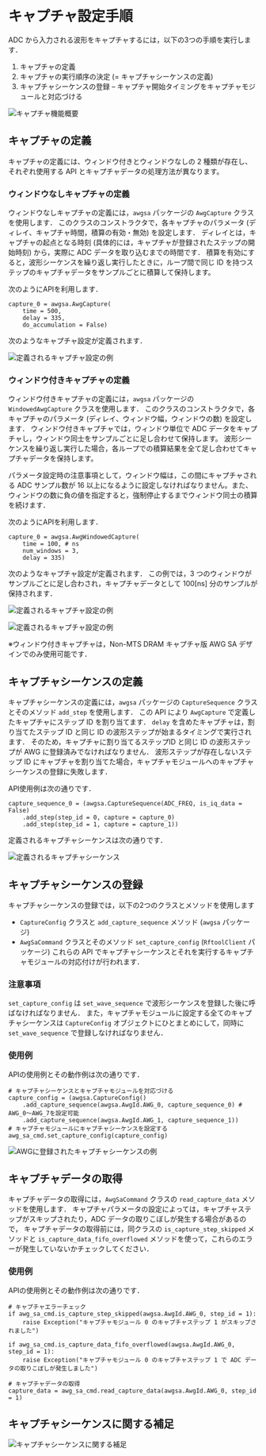 # キャプチャ設定手順

ADC から入力される波形をキャプチャするには，以下の3つの手順を実行します．

1. キャプチャの定義
1. キャプチャの実行順序の決定  (= キャプチャシーケンスの定義)
1. キャプチャシーケンスの登録 – キャプチャ開始タイミングをキャプチャモジュールと対応づける

![キャプチャ機能概要](images/capture-overview.png)

## キャプチャの定義

キャプチャの定義には、ウィンドウ付きとウィンドウなしの 2 種類が存在し、それぞれ使用する API とキャプチャデータの処理方法が異なります。

### ウィンドウなしキャプチャの定義

ウィンドウなしキャプチャの定義には，`awgsa` パッケージの `AwgCapture` クラスを使用します．
このクラスのコンストラクタで，各キャプチャのパラメータ (ディレイ、キャプチャ時間，積算の有効・無効) を設定します．
ディレイとは，キャプチャの起点となる時刻 (具体的には，キャプチャが登録されたステップの開始時刻) から，実際に ADC データを取り込むまでの時間です．
積算を有効にすると，波形シーケンスを繰り返し実行したときに，ループ間で同じ ID を持つステップのキャプチャデータをサンプルごとに積算して保持します。

次のようにAPIを利用します．

```
capture_0 = awgsa.AwgCapture(
    time = 500,
	delay = 335,
	do_accumulation = False)
```

次のようなキャプチャ設定が定義されます．

![定義されるキャプチャ設定の例](images/capture-defined-example.png)

### ウィンドウ付きキャプチャの定義

ウィンドウ付きキャプチャの定義には，`awgsa` パッケージの `WindowedAwgCapture` クラスを使用します．
このクラスのコンストラクタで，各キャプチャのパラメータ (ディレイ、ウィンドウ幅，ウィンドウの数) を設定します．
ウィンドウ付きキャプチャでは，ウィンドウ単位で ADC データをキャプチャし，ウィンドウ同士をサンプルごとに足し合わせて保持します。
波形シーケンスを繰り返し実行した場合，各ループでの積算結果を全て足し合わせてキャプチャデータを保持します。

パラメータ設定時の注意事項として，ウィンドウ幅は，この間にキャプチャされる ADC サンプル数が 16 以上になるように設定しなければなりません。また、ウィンドウの数に負の値を指定すると，強制停止するまでウィンドウ同士の積算を続けます．

次のようにAPIを利用します．

```
capture_0 = awgsa.AwgWindowedCapture(
    time = 100, # ns
    num_windows = 3,
    delay = 335)
```

次のようなキャプチャ設定が定義されます．
この例では，3 つのウィンドウがサンプルごとに足し合わされ，キャプチャデータとして 100[ns] 分のサンプルが保持されます．

![定義されるキャプチャ設定の例](images/windowed-capture-defined-example-1.png)

![定義されるキャプチャ設定の例](images/windowed-capture-defined-example-2.png)

※ウィンドウ付きキャプチャは，Non-MTS DRAM キャプチャ版 AWG SA デザインでのみ使用可能です．

## キャプチャシーケンスの定義

キャプチャシーケンスの定義には，`awgsa` パッケージの `CaptureSequence` クラスとそのメソッド `add_step` を使用します．
この API により `AwgCapture` で定義したキャプチャにステップ ID を割り当てます．
`delay` を含めたキャプチャは，割り当てたステップ ID と同じ ID の波形ステップが始まるタイミングで実行されます．
そのため，キャプチャに割り当てるステップID と同じ ID の波形ステップが AWG に登録済みでなければなりません．
波形ステップが存在しないステップ ID にキャプチャを割り当てた場合，キャプチャモジュールへのキャプチャシーケンスの登録に失敗します．

API使用例は次の通りです．

```
capture_sequence_0 = (awgsa.CaptureSequence(ADC_FREQ, is_iq_data = False)
    .add_step(step_id = 0, capture = capture_0)
    .add_step(step_id = 1, capture = capture_1))
```

定義されるキャプチャシーケンスは次の通りです．

![定義されるキャプチャシーケンス](images/capture-defined-sequence-example.png)

## キャプチャシーケンスの登録

キャプチャシーケンスの登録では，以下の2つのクラスとメソッドを使用します
- `CaptureConfig` クラスと `add_capture_sequence` メソッド (`awgsa` パッケージ)
- `AwgSaCommand` クラスとそのメソッド `set_capture_config` (`RftoolClient` パッケージ)
これらの API でキャプチャシーケンスとそれを実行するキャプチャモジュールの対応付けが行われます．

### 注意事項
`set_capture_config` は `set_wave_sequence` で波形シーケンスを登録した後に呼ばなければなりません．
また，キャプチャモジュールに設定する全てのキャプチャシーケンスは `CaptureConfig` オブジェクトにひとまとめにして，同時に `set_wave_sequence` で登録しなければなりません．

### 使用例

APIの使用例とその動作例は次の通りです．

```
# キャプチャシーケンスとキャプチャモジュールを対応づける
capture_config = (awgsa.CaptureConfig()
    .add_capture_sequence(awgsa.AwgId.AWG_0, capture_sequence_0) # AWG_0〜AWG_7を設定可能
    .add_capture_sequence(awgsa.AwgId.AWG_1, capture_sequence_1))
# キャプチャモジュールにキャプチャシーケンスを設定する
awg_sa_cmd.set_capture_config(capture_config)
```

![AWGに登録されたキャプチャシーケンスの例](images/capture-sequence-registration-example.png)

## キャプチャデータの取得

キャプチャデータの取得には，`AwgSaCommand` クラスの `read_capture_data` メソッドを使用します．
キャプチャパラメータの設定によっては，キャプチャステップがスキップされたり，ADC データの取りこぼしが発生する場合があるので，
キャプチャデータの取得前には，同クラスの `is_capture_step_skipped` メソッドと `is_capture_data_fifo_overflowed` メソッドを使って，これらのエラーが発生していないかチェックしてください．

### 使用例

APIの使用例とその動作例は次の通りです．

```
# キャプチャエラーチェック
if awg_sa_cmd.is_capture_step_skipped(awgsa.AwgId.AWG_0, step_id = 1):
    raise Exception("キャプチャモジュール 0 のキャプチャステップ 1 がスキップされました")

if awg_sa_cmd.is_capture_data_fifo_overflowed(awgsa.AwgId.AWG_0, step_id = 1):
    raise Exception("キャプチャモジュール 0 のキャプチャステップ 1 で ADC データの取りこぼしが発生しました")

# キャプチャデータの取得
capture_data = awg_sa_cmd.read_capture_data(awgsa.AwgId.AWG_0, step_id = 1)

```

## キャプチャシーケンスに関する補足

![キャプチャシーケンスに関する補足](images/capture-add-note-ja.png)
